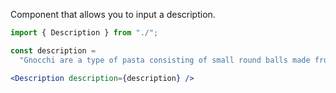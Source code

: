 Component that allows you to input a description.

```jsx
import { Description } from "./";

const description =
  "Gnocchi are a type of pasta consisting of small round balls made from flour and sometimes potato.";

<Description description={description} />
```
